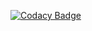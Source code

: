 [![Codacy Badge](https://app.codacy.com/project/badge/Grade/e11d77d3f9f241cca3c9665a23635605)](https://www.codacy.com/gh/wohligakash/pingpong-official/dashboard?utm_source=github.com&amp;utm_medium=referral&amp;utm_content=wohligakash/pingpong-official&amp;utm_campaign=Badge_Grade)
